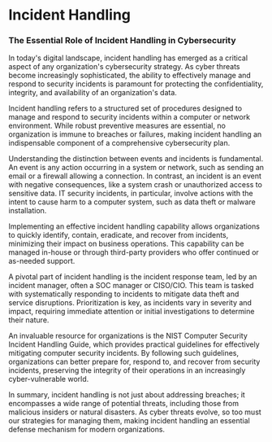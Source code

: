 # Incident Handling

### The Essential Role of Incident Handling in Cybersecurity

In today's digital landscape, incident handling has emerged as a critical aspect of any organization's cybersecurity strategy. As cyber threats become increasingly sophisticated, the ability to effectively manage and respond to security incidents is paramount for protecting the confidentiality, integrity, and availability of an organization's data.

Incident handling refers to a structured set of procedures designed to manage and respond to security incidents within a computer or network environment. While robust preventive measures are essential, no organization is immune to breaches or failures, making incident handling an indispensable component of a comprehensive cybersecurity plan.

Understanding the distinction between events and incidents is fundamental. An event is any action occurring in a system or network, such as sending an email or a firewall allowing a connection. In contrast, an incident is an event with negative consequences, like a system crash or unauthorized access to sensitive data. IT security incidents, in particular, involve actions with the intent to cause harm to a computer system, such as data theft or malware installation.

Implementing an effective incident handling capability allows organizations to quickly identify, contain, eradicate, and recover from incidents, minimizing their impact on business operations. This capability can be managed in-house or through third-party providers who offer continued or as-needed support.

A pivotal part of incident handling is the incident response team, led by an incident manager, often a SOC manager or CISO/CIO. This team is tasked with systematically responding to incidents to mitigate data theft and service disruptions. Prioritization is key, as incidents vary in severity and impact, requiring immediate attention or initial investigations to determine their nature.

An invaluable resource for organizations is the NIST Computer Security Incident Handling Guide, which provides practical guidelines for effectively mitigating computer security incidents. By following such guidelines, organizations can better prepare for, respond to, and recover from security incidents, preserving the integrity of their operations in an increasingly cyber-vulnerable world.

In summary, incident handling is not just about addressing breaches; it encompasses a wide range of potential threats, including those from malicious insiders or natural disasters. As cyber threats evolve, so too must our strategies for managing them, making incident handling an essential defense mechanism for modern organizations.
